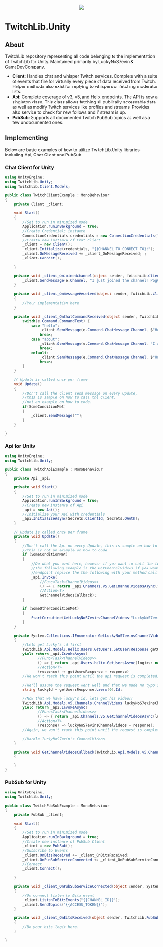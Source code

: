 <p align="center"> 
<img src="http://swiftyspiffy.com/img/twitchlib.png" style="max-height: 300px;">
</p>

# TwitchLib.Unity

## About 
TwitchLib repository representing all code belonging to the implementation of TwitchLib for Unity. Maintained primarily by LuckyNoS7evin & GameDevCompany.

* **Client**: Handles chat and whisper Twitch services. Complete with a suite of events that fire for virtually every piece of data received from Twitch. Helper methods also exist for replying to whispers or fetching moderator lists.
* **Api**: Complete coverage of v3, v5, and Helix endpoints. The API is now a singleton class. This class allows fetching all publically accessable data as well as modify Twitch services like profiles and streams. Provides also service to check for new follows and if stream is up.
* **PubSub**: Supports all documented Twitch PubSub topics as well as a few undocumented ones.

## Implementing
Below are basic examples of how to utilize TwitchLib.Unity libraries including Api, Chat Client and PubSub

### Chat Client for Unity
```csharp
using UnityEngine;
using TwitchLib.Unity;
using TwitchLib.Client.Models;

public class TwitchClientExample : MonoBehaviour
{
    private Client _client;

    void Start()
    {
        //Set to run in minimized mode
        Application.runInBackground = true;
        //Create Credentials instance
        ConnectionCredentials credentials = new ConnectionCredentials("{{USER_TO_CONNECT_AS}}", "{{ACCESS_TOKEN}}");
        //Create new instance of Chat Client
        _client = new Client();
        _client.Initialize(credentials, "{{CHANNEL_TO_CONNECT_TO}}");
        _client.OnMessageReceived += _client_OnMessageReceived; ;
        _client.Connect();
       
    }

    private void _client_OnJoinedChannel(object sender, TwitchLib.Client.Events.OnJoinedChannel e) {
        _client.SendMessage(e.Channel, "I just joined the channel! PogChamp ");
    }
    
    private void _client_OnMessageReceived(object sender, TwitchLib.Client.Events.OnMessageReceivedArgs e)
    {
        //Your implementation here
    }
    
    private void _client_OnChatCommandReceived(object sender, TwitchLib.Client.Events.OnChatCommandReceived e) {
        switch(e.Command.CommandText) {
            case "hello":
                _client.SendMessage(e.Command.ChatMessage.Channel, $"Hello {e.Command.ChatMessage.DisplayName}!");
                break;
            case "about":
                _client.SendMessage(e.Command.ChatMessage.Channel, "I am a Twitch bot running on TwitchLib!");
                break;
            default:
                _client.SendMessage(e.Command.ChatMessage.Channel, $"Unknown chat command: {e.Command.CommandIdentifier}{e.Command.CommandText}");
                break;
        }
    }

    // Update is called once per frame
    void Update()
    {
        //Don't call the client send message on every Update, 
        //this is sample on how to call the client,
        //not an example on how to code.
        if(SomeConditionMet)
        {
            _client.SendMessage("");   
        }
    }

}
```

### Api for Unity
```csharp
using UnityEngine;
using TwitchLib.Unity;

public class TwitchApiExample : MonoBehaviour
{
    private Api _api;

	private void Start()
	{
		//Set to run in minimized mode
		Application.runInBackground = true;
		//Create new instance of Api
		_api = new Api();
		//Initialize your Api with credentials
		_api.InitializeAsync(Secrets.ClientId, Secrets.OAuth);
	}

	// Update is called once per frame
	private void Update()
	{
		//Don't call the Api on every Update, this is sample on how to call the Api,
		//this is not an example on how to code.
		if (SomeConditionMet)
		{
			//Do what you want here, however if you want to call the twitch API this can be done as follows. 
			//The following example is the GetChannelVideos if you want to call any TwitchLib.Api
			//endpoint replace the the following with your method call "_api.Channels.v5.GetChannelVideosAsync("{{CHANNEL_ID}}");"
			_api.Invoke(
				//Func<Task<ChannelVideos>>
				() => { return _api.Channels.v5.GetChannelVideosAsync("14900522"); },
				//Action<T>
				GetChannelVideosCallback);
		}

		if (SomeOtherConditionMet)
		{
			StartCoroutine(GetLuckyNoS7evinsChannelVideos("LuckyNoS7evin"));
		}
	}
	
	private System.Collections.IEnumerator GetLuckyNoS7evinsChannelVideos(string luckysUsername)
	{
		//Lets get Lucky's id first
		TwitchLib.Api.Models.Helix.Users.GetUsers.GetUsersResponse getUsersResponse = null;
		yield return _api.InvokeAsync(
			   //Func<Task<ChannelVideos>>
			   () => { return _api.Users.helix.GetUsersAsync(logins: new List<string> { luckysUsername }); },
			   //Action<T>
			   (response) => getUsersResponse = response);
		//We won't reach this point until the api request is completed, and the getUsersResponse is set.

		//We'll assume the request went well and that we made no typo's, meaning we should have 1 user at index 1, which is LuckyNoS7evin
		string luckyId = getUsersResponse.Users[0].Id;

		//Now that we have lucky's id, lets get his videos!
		TwitchLib.Api.Models.v5.Channels.ChannelVideos luckyNoS7evinsChannelVideos = null;
		yield return _api.InvokeAsync(
			   //Func<Task<ChannelVideos>>
			   () => { return _api.Channels.v5.GetChannelVideosAsync(luckyId); },
			   //Action<T>
			   (response) => luckyNoS7evinsChannelVideos = response);
		//Again, we won't reach this point until the request is completed!

		//Handle luckyNoS7evin's ChannelVideos
	}

	private void GetChannelVideosCallback(TwitchLib.Api.Models.v5.Channels.ChannelVideos e)
	{

	}
}


```

### PubSub for Unity
```csharp
using UnityEngine;
using TwitchLib.Unity;

public class TwitchPubSubExample : MonoBehaviour
{
    private PubSub _client;

    void Start()
    {
        //Set to run in minimized mode
        Application.runInBackground = true;
        //Create new instance of PubSub Client
        _client = new PubSub();
        //Subscribe to Events
        _client.OnBitsReceived += _client_OnBitsReceived;
        _client.OnPubSubServiceConnected += _client_OnPubSubServiceConnected;
        //Connect
        _client.Connect();
       
    }

    private void _client_OnPubSubServiceConnected(object sender, System.EventArgs e)
    {
        //On connect listen to Bits event
        _client.ListenToBitsEvents("{{CHANNEL_ID}}");
        _client.SendTopics("{{ACCESS_TOKEN}}");
    }

    private void _client_OnBitsReceived(object sender, TwitchLib.PubSub.Events.OnBitsReceivedArgs e)
    {
        //Do your bits logic here.
    }

}

```

